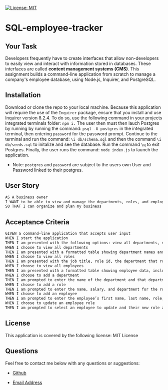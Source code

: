 [![License: MIT](https://img.shields.io/badge/License-MIT-yellow.svg)](https://opensource.org/licenses/MIT)
# SQL-employee-tracker

## Your Task

Developers frequently have to create interfaces that allow non-developers to easily view and interact with information stored in databases. These interfaces are called **content management systems (CMS)**. This assignment builds a command-line application from scratch to manage a company's employee database, using Node.js, Inquirer, and PostgreSQL.

## Installation 
Download or clone the repo to your local machine. Because this application will require the use of the `Inquirer` package, ensure that you install and use Inquirer version 8.2.4. To do so, use the following command in your projects integrated terminals folder: `npm i.` The user then must then lauch Postgres by running by running the command: `psql -U postgres` in the integrated terminal, then entering `password` for the password prompt. Continue to the terminal and run the command: `\i db/schema.sql` and then the command `\i db/seeds.sql` to initalize and see the database. Run the command `\q` to exit Postgres. Finally, the user runs the command: `node index.js` to launch the application.
* Note: `postgres` and `password` are subject to the users own User and Password linked to their postgres.  

## User Story

```md
AS A business owner
I WANT to be able to view and manage the departments, roles, and employees in my company
SO THAT I can organize and plan my business
```

## Acceptance Criteria

```md
GIVEN a command-line application that accepts user input
WHEN I start the application
THEN I am presented with the following options: view all departments, view all roles, view all employees, add a department, add a role, add an employee, and update an employee role
WHEN I choose to view all departments
THEN I am presented with a formatted table showing department names and department ids
WHEN I choose to view all roles
THEN I am presented with the job title, role id, the department that role belongs to, and the salary for that role
WHEN I choose to view all employees
THEN I am presented with a formatted table showing employee data, including employee ids, first names, last names, job titles, departments, salaries, and managers that the employees report to
WHEN I choose to add a department
THEN I am prompted to enter the name of the department and that department is added to the database
WHEN I choose to add a role
THEN I am prompted to enter the name, salary, and department for the role and that role is added to the database
WHEN I choose to add an employee
THEN I am prompted to enter the employee’s first name, last name, role, and manager, and that employee is added to the database
WHEN I choose to update an employee role
THEN I am prompted to select an employee to update and their new role and this information is updated in the database 
```

## License
This application is covered by the following license: MIT License

## Questions
Feel free to contact me below with any questions or suggestions:

- [Github](https://github.com/BrianHCordova)

- [Email Address](mailto:briancordova@yahoo.com)
